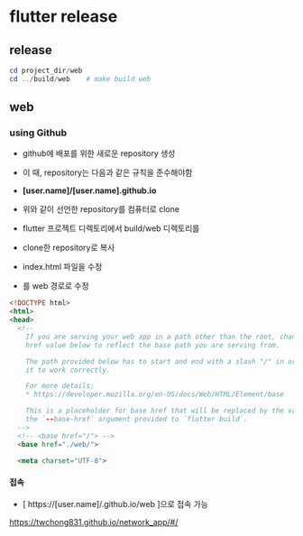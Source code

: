 # flutter release

## release

```powershell
cd project_dir/web
cd ../build/web    # make build web
```

## web

### using Github

- github에 배포를 위한 새로운 repository 생성
- 이 때, repository는 다음과 같은 규칙을 준수해야함
- **[user.name]/[user.name].github.io**
- 위와 같이 선언한 repository를 컴퓨터로 clone
- flutter 프로젝트 디렉토리에서 build/web 디렉토리를
- clone한 repository로 복사

- index.html 파일을 수정
- <base href="/">를 web 경로로 수정

```html
<!DOCTYPE html>
<html>
<head>
  <!--
    If you are serving your web app in a path other than the root, change the
    href value below to reflect the base path you are serving from.

    The path provided below has to start and end with a slash "/" in order for
    it to work correctly.

    For more details:
    * https://developer.mozilla.org/en-US/docs/Web/HTML/Element/base

    This is a placeholder for base href that will be replaced by the value of
    the `--base-href` argument provided to `flutter build`.
  -->
  <!-- <base href="/"> -->
  <base href="./web/">

  <meta charset="UTF-8">
```

#### 접속

- [ https://[user.name]/.github.io/web ]으로 접속 가능

<https://twchong831.github.io/network_app/#/>
